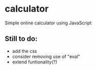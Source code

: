 # calculator
Simple online calculator using JavaScript

## Still to do:
- add the css
- consider removing use of "eval"
- extend funtionality(?)
